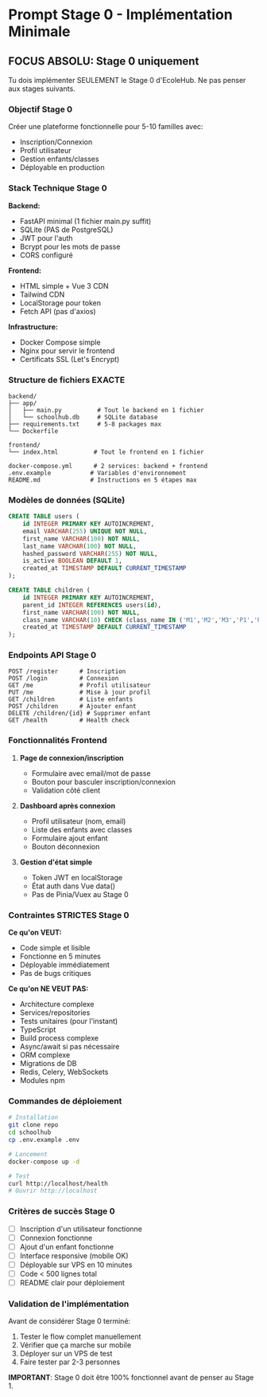 # Prompt Stage 0 - Implémentation Minimale

## FOCUS ABSOLU: Stage 0 uniquement

Tu dois implémenter SEULEMENT le Stage 0 d'EcoleHub. Ne pas penser aux stages suivants.

### Objectif Stage 0
Créer une plateforme fonctionnelle pour 5-10 familles avec:
- Inscription/Connexion
- Profil utilisateur  
- Gestion enfants/classes
- Déployable en production

### Stack Technique Stage 0
**Backend:**
- FastAPI minimal (1 fichier main.py suffit)
- SQLite (PAS de PostgreSQL)
- JWT pour l'auth
- Bcrypt pour les mots de passe
- CORS configuré

**Frontend:**
- HTML simple + Vue 3 CDN
- Tailwind CDN
- LocalStorage pour token
- Fetch API (pas d'axios)

**Infrastructure:**
- Docker Compose simple
- Nginx pour servir le frontend
- Certificats SSL (Let's Encrypt)

### Structure de fichiers EXACTE

```
backend/
├── app/
│   ├── main.py          # Tout le backend en 1 fichier
│   └── schoolhub.db     # SQLite database
├── requirements.txt     # 5-8 packages max
└── Dockerfile

frontend/
└── index.html          # Tout le frontend en 1 fichier

docker-compose.yml      # 2 services: backend + frontend
.env.example           # Variables d'environnement
README.md              # Instructions en 5 étapes max
```

### Modèles de données (SQLite)

```sql
CREATE TABLE users (
    id INTEGER PRIMARY KEY AUTOINCREMENT,
    email VARCHAR(255) UNIQUE NOT NULL,
    first_name VARCHAR(100) NOT NULL,
    last_name VARCHAR(100) NOT NULL,
    hashed_password VARCHAR(255) NOT NULL,
    is_active BOOLEAN DEFAULT 1,
    created_at TIMESTAMP DEFAULT CURRENT_TIMESTAMP
);

CREATE TABLE children (
    id INTEGER PRIMARY KEY AUTOINCREMENT,
    parent_id INTEGER REFERENCES users(id),
    first_name VARCHAR(100) NOT NULL,
    class_name VARCHAR(10) CHECK (class_name IN ('M1','M2','M3','P1','P2','P3','P4','P5','P6')),
    created_at TIMESTAMP DEFAULT CURRENT_TIMESTAMP
);
```

### Endpoints API Stage 0

```
POST /register      # Inscription
POST /login         # Connexion
GET /me             # Profil utilisateur
PUT /me             # Mise à jour profil
GET /children       # Liste enfants
POST /children      # Ajouter enfant
DELETE /children/{id} # Supprimer enfant
GET /health         # Health check
```

### Fonctionnalités Frontend

1. **Page de connexion/inscription**
   - Formulaire avec email/mot de passe
   - Bouton pour basculer inscription/connexion
   - Validation côté client

2. **Dashboard après connexion**
   - Profil utilisateur (nom, email)
   - Liste des enfants avec classes
   - Formulaire ajout enfant
   - Bouton déconnexion

3. **Gestion d'état simple**
   - Token JWT en localStorage
   - État auth dans Vue data()
   - Pas de Pinia/Vuex au Stage 0

### Contraintes STRICTES Stage 0

**Ce qu'on VEUT:**
- Code simple et lisible
- Fonctionne en 5 minutes
- Déployable immédiatement
- Pas de bugs critiques

**Ce qu'on NE VEUT PAS:**
- Architecture complexe
- Services/repositories
- Tests unitaires (pour l'instant)
- TypeScript
- Build process complexe
- Async/await si pas nécessaire
- ORM complexe
- Migrations de DB
- Redis, Celery, WebSockets
- Modules npm

### Commandes de déploiement

```bash
# Installation
git clone repo
cd schoolhub
cp .env.example .env

# Lancement
docker-compose up -d

# Test
curl http://localhost/health
# Ouvrir http://localhost
```

### Critères de succès Stage 0

- [ ] Inscription d'un utilisateur fonctionne
- [ ] Connexion fonctionne
- [ ] Ajout d'un enfant fonctionne  
- [ ] Interface responsive (mobile OK)
- [ ] Déployable sur VPS en 10 minutes
- [ ] Code < 500 lignes total
- [ ] README clair pour déploiement

### Validation de l'implémentation

Avant de considérer Stage 0 terminé:
1. Tester le flow complet manuellement
2. Vérifier que ça marche sur mobile
3. Déployer sur un VPS de test
4. Faire tester par 2-3 personnes

**IMPORTANT**: Stage 0 doit être 100% fonctionnel avant de penser au Stage 1.